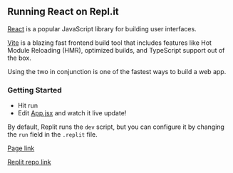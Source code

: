 ## Running React on Repl.it

[React](https://reactjs.org/) is a popular JavaScript library for building user interfaces.

[Vite](https://vitejs.dev/) is a blazing fast frontend build tool that includes features like Hot Module Reloading (HMR), optimized builds, and TypeScript support out of the box.

Using the two in conjunction is one of the fastest ways to build a web app.

### Getting Started
- Hit run
- Edit [App.jsx](https://replit.com/@Mojahidul-Islam/TeamMemberAllocate#src/App.jsx) and watch it live update!

By default, Replit runs the `dev` script, but you can configure it by changing the `run` field in the `.replit` file.

[Page link](https://teammemberallocate.mojahidul-islam.repl.co/)

[Replit repo link](https://replit.com/@Mojahidul-Islam/TeamMemberAllocate)
